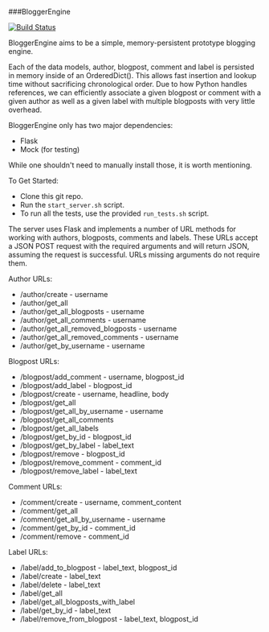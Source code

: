 ###BloggerEngine

[![Build
Status](https://travis-ci.org/cheesesashimi/BloggerEngine.svg?branch=master)](https://travis-ci.org/cheesesashimi/BloggerEngine)

BloggerEngine aims to be a simple, memory-persistent prototype blogging
engine.

Each of the data models, author, blogpost, comment and label is persisted
in memory inside of an OrderedDict(). This allows fast insertion and lookup
time without sacrificing chronological order. Due to how Python handles
references, we can efficiently associate a given blogpost or comment with
a given author as well as a given label with multiple blogposts with very
little overhead.

BloggerEngine only has two major dependencies:
- Flask
- Mock (for testing)

While one shouldn't need to manually install those, it is worth mentioning.

To Get Started:
- Clone this git repo.
- Run the `start_server.sh` script.
- To run all the tests, use the provided `run_tests.sh` script.

The server uses Flask and implements a number of URL methods for
working with authors, blogposts, comments and labels. These URLs accept
a JSON POST request with the required arguments and will return JSON,
assuming the request is successful. URLs missing arguments do not require
them.

Author URLs:
- /author/create - username
- /author/get_all
- /author/get_all_blogposts - username
- /author/get_all_comments - username
- /author/get_all_removed_blogposts - username
- /author/get_all_removed_comments - username
- /author/get_by_username - username

Blogpost URLs:
- /blogpost/add_comment - username, blogpost_id
- /blogpost/add_label - blogpost_id
- /blogpost/create - username, headline, body
- /blogpost/get_all
- /blogpost/get_all_by_username - username
- /blogpost/get_all_comments
- /blogpost/get_all_labels
- /blogpost/get_by_id - blogpost_id
- /blogpost/get_by_label - label_text
- /blogpost/remove - blogpost_id
- /blogpost/remove_comment - comment_id
- /blogpost/remove_label - label_text

Comment URLs:
- /comment/create - username, comment_content
- /comment/get_all
- /comment/get_all_by_username - username
- /comment/get_by_id - comment_id
- /comment/remove - comment_id

Label URLs:
- /label/add_to_blogpost - label_text, blogpost_id
- /label/create - label_text
- /label/delete - label_text
- /label/get_all
- /label/get_all_blogposts_with_label
- /label/get_by_id - label_text
- /label/remove_from_blogpost - label_text, blogpost_id
